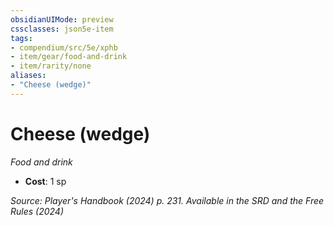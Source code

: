```yaml
---
obsidianUIMode: preview
cssclasses: json5e-item
tags:
- compendium/src/5e/xphb
- item/gear/food-and-drink
- item/rarity/none
aliases: 
- "Cheese (wedge)"
---
```

# Cheese (wedge)
*Food and drink*  


- **Cost**: 1 sp

*Source: Player's Handbook (2024) p. 231. Available in the <span title='Systems Reference Document (5.2)'>SRD</span> and the Free Rules (2024)*